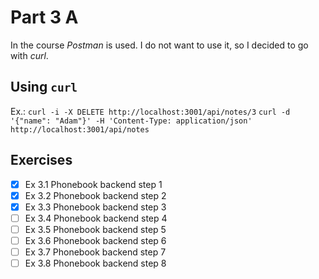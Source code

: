 # Part 3 A

In the course *Postman* is used. I do not want to use it, so I decided to go with *curl*.

## Using `curl`

Ex.:
`curl -i -X DELETE http://localhost:3001/api/notes/3`
`curl -d '{"name": "Adam"}' -H 'Content-Type: application/json' http://localhost:3001/api/notes`

## Exercises

- [x] Ex 3.1 Phonebook backend step 1
- [x] Ex 3.2 Phonebook backend step 2
- [x] Ex 3.3 Phonebook backend step 3
- [ ] Ex 3.4 Phonebook backend step 4
- [ ] Ex 3.5 Phonebook backend step 5
- [ ] Ex 3.6 Phonebook backend step 6
- [ ] Ex 3.7 Phonebook backend step 7
- [ ] Ex 3.8 Phonebook backend step 8
